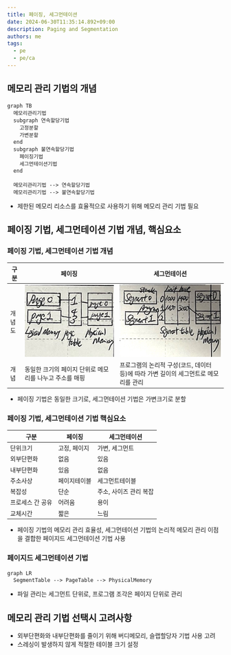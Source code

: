 ```yaml
---
title: 페이징, 세그먼테이션
date: 2024-06-30T11:35:14.892+09:00
description: Paging and Segmentation
authors: me
tags:
  - pe
  - pe/ca 
---
```


## 메모리 관리 기법의 개념

```mermaid
graph TB
  메모리관리기법
  subgraph 연속할당기법
    고정분할
    가변분할
  end
  subgraph 불연속할당기법
    페이징기법
    세그먼테이션기법
  end

  메모리관리기법 --> 연속할당기법
  메모리관리기법 --> 불연속할당기법
```

- 제한된 메모리 리소스를 효율적으로 사용하기 위해 메모리 관리 기법 필요

## 페이징 기법, 세그먼테이션 기법 개념, 핵심요소

### 페이징 기법, 세그먼테이션 기법 개념

| 구분 | 페이징 | 세그먼테이션 |
| --- | --- | --- |
| 개념도 | ![paging](./assets/paging.jpg) | ![segmentation](./assets/segmentation.jpg) |
| 개념 | 동일한 크기의 페이지 단위로 메모리를 나누고 주소를 매핑 | 프로그램의 논리적 구성(코드, 데이터 등)에 따라 가변 길이의 세그먼트로 메모리를 관리 |

- 페이징 기법은 동일한 크기로, 세그먼테이션 기법은 가변크기로 분할

### 페이징 기법, 세그먼테이션 기법 핵심요소

| 구분 | 페이징 | 세그먼테이션 |
| --- | --- | --- |
| 단위크기 | 고정, 페이지 | 가변, 세그먼트 |
| 외부단편화 | 없음 | 있음 |
| 내부단편화 | 있음 | 없음 |
| 주소사상 | 페이지테이블 | 세그먼트테이블 |
| 복잡성 | 단순 | 주소, 사이즈 관리 복잡 |
| 프로세스 간 공유 | 어려움  |용이 |
| 교체시간 | 짧은 | 느림 |

- 페이징 기법의 메모리 관리 효율성, 세그먼테이션 기법의 논리적 메모리 관리 이점을 결합한 페이지드 세그먼테이션 기법 사용

### 페이지드 세그먼테이션 기법

```mermaid
graph LR
  SegmentTable --> PageTable --> PhysicalMemory
```

- 파일 관리는 세그먼트 단위로, 프로그램 조각은 페이지 단위로 관리

## 메모리 관리 기법 선택시 고려사항

- 외부단편화와 내부단편화를 줄이기 위해 버디메모리, 슬랩할당자 기법 사용 고려
- 스레싱이 발생하지 않게 적절한 테이블 크기 설정
